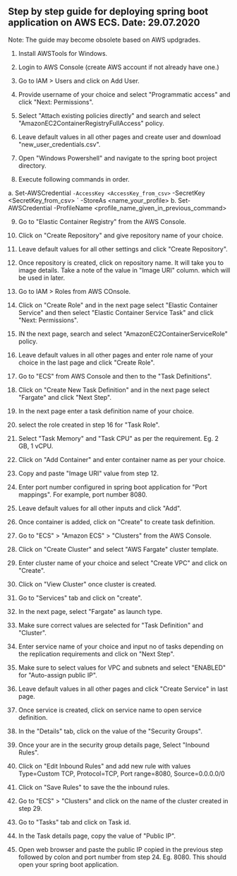 Step by step guide for deploying spring boot application on AWS ECS. Date: 29.07.2020
-------------------------------------------------------------------------------------

Note: The guide may become obsolete based on AWS updgrades.

1. Install AWSTools for Windows.

2. Login to AWS Console (create AWS account if not already have one.)

3. Go to IAM > Users and click on Add User.

4. Provide username of your choice and select "Programmatic access" and click "Next: Permissions".

5. Select "Attach existing policies directly" and search and select "AmazonEC2ContainerRegistryFullAccess" policy.

6. Leave default values in all other pages and create user and download "new_user_credentials.csv".

7. Open "Windows Powershell" and navigate to the spring boot project directory.

8. Execute following commands in order.

  a. Set-AWSCredential ` -AccessKey <AccessKey_from_csv> ` -SecretKey <SecretKey_from_csv> ` -StoreAs <name_your_profile>
  b. Set-AWSCredential -ProfileName <profile_name_given_in_previous_command>
  
9. Go to "Elastic Container Registry" from the AWS Console.

10. Click on "Create Repository" and give repository name of your choice.

11. Leave default values for all other settings and click "Create Repository".

12. Once repository is created, click on repository name. It will take you to image details. Take a note of the value in "Image URI" column. which will be used in later.

13. Go to IAM > Roles from AWS COnsole.

14. Click on "Create Role" and in the next page select "Elastic Container Service" and then select "Elastic Container Service Task" and click "Next: Permissions".

15. IN the next page, search and select "AmazonEC2ContainerServiceRole" policy.

16. Leave default values in all other pages and enter role name of your choice in the last page and click "Create Role".

17. Go to "ECS" from AWS Console and then to the "Task Definitions".

18. Click on "Create New Task Definition" and in the next page select "Fargate" and click "Next Step".

19. In the next page enter a task definition name of your choice.

20. select the role created in step 16 for "Task Role".

21. Select "Task Memory" and "Task CPU" as per the requirement. Eg. 2 GB, 1 vCPU.

22. Click on "Add Container" and enter container name as per your choice.

23. Copy and paste "Image URI" value from step 12.

24. Enter port number configured in spring boot application for "Port mappings". For example, port number 8080.

25. Leave default values for all other inputs and click "Add".

26. Once container is added, click on "Create" to create task definition.

27. Go to "ECS" > "Amazon ECS" > "Clusters" from the AWS Console.

28. Click on "Create Cluster" and select "AWS Fargate" cluster template.

29. Enter cluster name of your choice and select "Create VPC" and click on "Create".

30. Click on "View Cluster" once cluster is created.

31. Go to "Services" tab and click on "create".

32. In the next page, select "Fargate" as launch type.

33. Make sure correct values are selected for "Task Definition" and "Cluster".

34. Enter service name of your choice and input no of tasks depending on the replication requirements and click on "Next Step".

35. Make sure to select values for VPC and subnets and select "ENABLED" for "Auto-assign public IP".

36. Leave default values in all other pages and click "Create Service" in last page.

37. Once service is created, click on service name to open service definition.

38. In the "Details" tab, click on the value of the "Security Groups".

39. Once your are in the security group details page, Select "Inbound Rules".

40. Click on "Edit Inbound Rules" and add new rule with values Type=Custom TCP, Protocol=TCP, Port range=8080, Source=0.0.0.0/0

41. Click on "Save Rules" to save the the inbound rules.

42. Go to "ECS" > "Clusters" and click on the name of the cluster created in step 29.

43. Go to "Tasks" tab and click on Task id.

44. In the Task details page, copy the value of "Public IP".

45. Open web browser and paste the public IP copied in the previous step followed by colon and port number from step 24. Eg. 8080. This should open your spring boot application.
